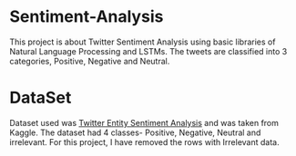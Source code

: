 # Sentiment-Analysis
This project is about Twitter Sentiment Analysis using basic libraries of Natural Language Processing and LSTMs. The tweets are classified into 3 categories, Positive, Negative
and Neutral.
# DataSet
Dataset used was [Twitter Entity Sentiment Analysis](https://www.kaggle.com/datasets/jp797498e/twitter-entity-sentiment-analysis) and was taken from Kaggle. The dataset had
4 classes- Positive, Negative, Neutral and irrelevant. For this project, I have removed the rows with Irrelevant data.

